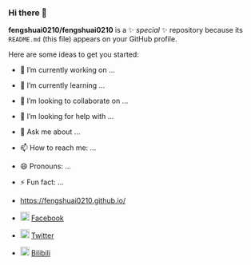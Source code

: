 ### Hi there 👋

**fengshuai0210/fengshuai0210** is a ✨ _special_ ✨ repository because its `README.md` (this file) appears on your GitHub profile.

Here are some ideas to get you started:

- 🔭 I’m currently working on ...
- 🌱 I’m currently learning ...
- 👯 I’m looking to collaborate on ...
- 🤔 I’m looking for help with ...
- 💬 Ask me about ...
- 📫 How to reach me: ...
- 😄 Pronouns: ...
- ⚡ Fun fact: ...


- https://fengshuai0210.github.io/

- <img src="https://cdn.jsdelivr.net/npm/simple-icons@6.3.0/icons/facebook.svg" width=18px> [Facebook](#)
- <img src="https://cdn.jsdelivr.net/npm/simple-icons@6.3.0/icons/twitter.svg" width=18px> [Twitter](#)
- <img src="https://cdn.jsdelivr.net/npm/simple-icons@6.3.0/icons/bilibili.svg" width=18px> [Bilibili]()
